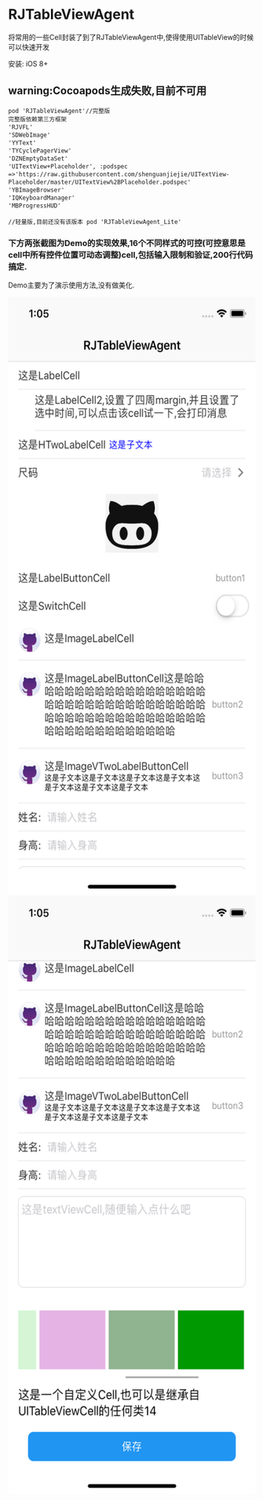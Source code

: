 # RJTableViewAgent
将常用的一些Cell封装了到了RJTableViewAgent中,使得使用UITableView的时候可以快速开发


安装:
iOS 8+

## warning:Cocoapods生成失败,目前不可用
```
pod 'RJTableViewAgent'//完整版
完整版依赖第三方框架
'RJVFL'
'SDWebImage'
'YYText'
'TYCyclePagerView'
'DZNEmptyDataSet'
'UITextView+Placeholder', :podspec =>'https://raw.githubusercontent.com/shenguanjiejie/UITextView-Placeholder/master/UITextView%2BPlaceholder.podspec'
'YBImageBrowser'
'IQKeyboardManager'
'MBProgressHUD'

//轻量版,目前还没有该版本 pod 'RJTableViewAgent_Lite' 

```

### 下方两张截图为Demo的实现效果,16个不同样式的可控(可控意思是cell中所有控件位置可动态调整)cell,包括输入限制和验证,200行代码搞定.
Demo主要为了演示使用方法,没有做美化.

<img src="https://github.com/shenguanjiejie/RJTableViewAgent/blob/master/Images/1.png" width="562.5" height="1218" alt="图片加载失败"/>
<img src="https://github.com/shenguanjiejie/RJTableViewAgent/blob/master/Images/2.png" width="562.5" height="1218" alt="图片加载失败"/>
